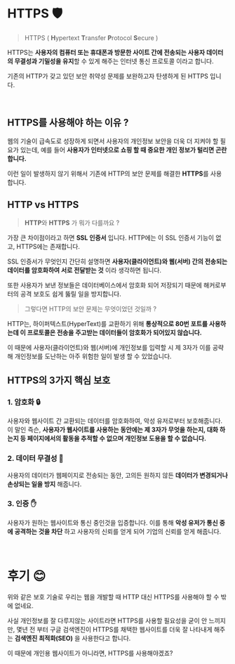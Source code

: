 # HTTPS 🛡️

> HTTPS ( **H**ypertext **T**ransfer **P**rotocol **S**ecure )


HTTPS는 **사용자의 컴퓨터 또는 휴대폰과 방문한 사이트 간에 전송되는
사용자 데이터의 무결성과 기밀성을 유지**할 수 있게 해주는 인터넷 통신 프로토콜
이라고 합니다.

기존의 HTTP가 갖고 있던 보안 취약성 문제를 보완하고자 탄생하게 된 HTTPS 입니다.

<br>


## HTTPS를 사용해야 하는 이유 ?

웹의 기술이 급속도로 성장하게 되면서 사용자의 개인정보 보안을 더욱 더 지켜야
할 필요가 있는데, 예를 들어 **사용자가 인터넷으로 쇼핑 할 때 중요한 개인 정보가 털리면 곤란합니다.** 

이런 일이 발생하지 않기 위해서 기존에 HTTP의 보안 문제를
해결한 **HTTPS**를 사용 합니다.


## HTTP vs HTTPS

> **HTTP**와 **HTTPS** 가 뭐가 다를까요 ?

가장 큰 차이점이라고 하면 **SSL 인증서** 입니다.
HTTP에는 이 SSL 인증서 기능이 없고, HTTPS에는 존재합니다.

SSL 인증서가 무엇인지 간단히 설명하면 **사용자(클라이언트)와 웹(서버) 간의
전송되는 데이터를 암호화하여 서로 전달받는 것** 이라 생각하면 됩니다.

또한 사용자가 보낸 정보들은 데이터베이스에서 암호화 되어 저장되기 때문에
해커로부터의 공격 보호도 쉽게 뚫릴 일을 방지합니다.

> 그렇다면 HTTP의 보안 문제는 무엇이었던 것일까 ?

HTTP는, 하이퍼텍스트(HyperText)를 교환하기 위해 **통상적으로 80번 포트를
사용하는데 이 프로토콜은 전송을 주고받는 데이터들이 암호화가 되어있지 않습니다.**

이 때문에 사용자(클라이언트)와 웹(서버)에 개인정보를 입력할 시
제 3자가 이를 공략해 개인정보를 도난하는 아주 위험한 일이 발생 할 수 있었습니다.

## HTTPS의 3가지 핵심 보호


### 1. 암호화 🔒

사용자와 웹사이트 간 교환되는 데이터를 암호화하여, 악성 유저로부터
보호해줍니다. 이 말인 즉슨, **사용자가 웹사이트를 사용하는 동안에는
제 3자가 무엇을 하는지, 대화 하는지 등 페이지에서의 활동을 추적할 수 없으며
개인정보 도용을 할 수 없습니다.**

### 2. 데이터 무결성 💾

사용자의 데이터가 웹페이지로 전송되는 동안, 고의든 원하지 않든
**데이터가 변경되거나 손상되는 일을 방지** 해줍니다.


### 3. 인증 ✋

사용자가 원하는 웹사이트와 통신 중인것을 입증합니다.
이를 통해 **악성 유저가 통신 중에 공격하는 것을 차단** 하고 사용자의 신뢰를
얻게 되어 기업의 신뢰를 얻게 해줍니다.



<br>


# 후기 😊
위와 같은 보호 기술로 우리는 웹을 개발할 때 
HTTP 대신 HTTPS를 사용해야 할 수 밖에 없네요.

사실 개인정보를 잘 다루지않는 사이트라면 HTTPS를 사용할 필요성을
굳이 안 느끼지만, 몇년 전 부터 구글 검색엔진이 HTTPS를 채택한 웹사이트를 더욱
잘 나타내게 해주는 **검색엔진 최적화(SEO)** 을 사용한다고 합니다.

이 때문에 개인용 웹사이트가 아니라면, HTTPS를 사용해야겠죠?
